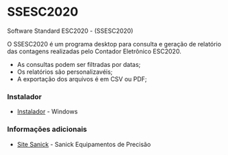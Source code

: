 # SSESC2020

Software Standard ESC2020 - (SSESC2020)

O SSESC2020 é um programa desktop para consulta e geração de relatório das contagens 
realizadas pelo Contador Eletrônico ESC2020. 

  - As consultas podem ser filtradas por datas;
  - Os relatórios são personalizavéis;
  - A exportação dos arquivos é em CSV ou PDF;
  
### Instalador

* [Instalador] - Windows

### Informações adicionais

* [Site Sanick] - Sanick Equipamentos de Precisão

   [Site Sanick]: <https://www.sanick.com.br/>
   [Instalador]: <https://github.com/Sanick-Equipamentos/SSESC2020/blob/master/Instalador_Windows/ssesc2020.exe>

